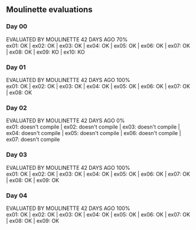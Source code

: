 ## Moulinette evaluations

### Day 00

EVALUATED BY MOULINETTE 42 DAYS AGO 70%  
ex01: OK | ex02: OK | ex03: OK | ex04: OK | ex05: OK | ex06: OK | ex07: OK | ex08: OK | ex09: KO | ex10: KO

### Day 01

EVALUATED BY MOULINETTE 42 DAYS AGO 100%  
ex01: OK | ex02: OK | ex03: OK | ex04: OK | ex05: OK | ex06: OK | ex07: OK | ex08: OK

### Day 02

EVALUATED BY MOULINETTE 42 DAYS AGO 0%  
ex01: doesn't compile | ex02: doesn't compile | ex03: doesn't compile | ex04: doesn't compile | ex05: doesn't compile | ex06: doesn't compile | ex07: doesn't compile

### Day 03

EVALUATED BY MOULINETTE 42 DAYS AGO 100%  
ex01: OK | ex02: OK | ex03: OK | ex04: OK | ex05: OK | ex06: OK | ex07: OK | ex08: OK | ex09: OK

### Day 04

EVALUATED BY MOULINETTE 42 DAYS AGO 100%  
ex01: OK | ex02: OK | ex03: OK | ex04: OK | ex05: OK | ex06: OK | ex07: OK | ex08: OK | ex09: OK
